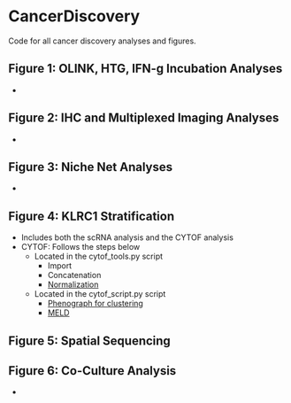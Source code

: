 # CancerDiscovery
Code for all cancer discovery analyses and figures. 

## Figure 1: OLINK, HTG, IFN-g Incubation Analyses
- 
## Figure 2: IHC and Multiplexed Imaging Analyses
-
## Figure 3: Niche Net Analyses
-
## Figure 4: KLRC1 Stratification 
- Includes both the scRNA analysis and the CYTOF analysis
- CYTOF: Follows the steps below
  - Located in the cytof_tools.py script
    - Import
    - Concatenation 
    - [Normalization](https://genomebiology.biomedcentral.com/articles/10.1186/s13059-019-1917-7#Sec15)
  - Located in the cytof_script.py script
    - [Phenograph for clustering](https://genomebiology.biomedcentral.com/articles/10.1186/s13059-019-1917-7)
    - [MELD](https://www.nature.com/articles/s41587-020-00803-5) 
## Figure 5: Spatial Sequencing

## Figure 6: Co-Culture Analysis
-



